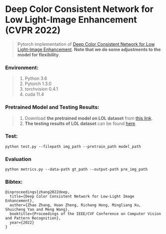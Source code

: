 # Deep Color Consistent Network for Low Light-Image Enhancement (CVPR 2022)

> Pytorch implementation of [Deep Color Consistent Network for Low Light-Image Enhancement](https://openaccess.thecvf.com/content/CVPR2022/papers/Zhang_Deep_Color_Consistent_Network_for_Low-Light_Image_Enhancement_CVPR_2022_paper.pdf).
**Note that we do some adjustments to the model for flexibility**.

### Environment:
> 1. Python 3.6 
> 2. Pytorch 1.3.0
> 3. torchvision 0.4.1
> 4. cuda 11.4

### Pretrained Model and Testing Results: 
> 1) Download **the pretrained model on LOL dataset** from [this link](https://drive.google.com/u/0/uc?id=134wM6wz0GdC6QXaeyrtQy6tyHpuRZ8Jp&export=download). 
> 2) **The testing results of LOL dataset** can be found [here](https://github.com/Ian0926/DCC-Net/tree/main/results).

### Test:
`python test.py --filepath img_path --pretrain_path model_path`

### Evaluation
`python metrics.py --data-path gt_path --output-path pre_img_path`

### Bibtex:
```
@inproceedings{zhang2022deep,
  title={Deep Color Consistent Network for Low-Light Image Enhancement},
  author={Zhao Zhang, Huan Zheng, Richang Hong, Mingliang Xu, Shuicheng Yan and Meng Wang},
  booktitle={Proceedings of the IEEE/CVF Conference on Computer Vision and Pattern Recognition},
  year={2022}
}
```
